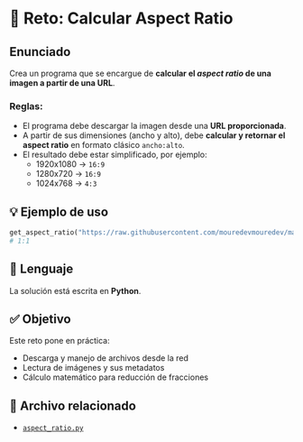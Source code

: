 # 🧠 Reto: Calcular Aspect Ratio

## Enunciado

Crea un programa que se encargue de **calcular el _aspect ratio_ de una imagen a partir de una URL**.

### Reglas:

- El programa debe descargar la imagen desde una **URL proporcionada**.
- A partir de sus dimensiones (ancho y alto), debe **calcular y retornar el aspect ratio** en formato clásico `ancho:alto`.
- El resultado debe estar simplificado, por ejemplo:
  - 1920x1080 → `16:9`
  - 1280x720 → `16:9`
  - 1024x768 → `4:3`

## 💡 Ejemplo de uso

```python
get_aspect_ratio("https://raw.githubusercontent.com/mouredevmouredev/master/mouredev_github_profile.png")
# 1:1
```

## 🐍 Lenguaje
La solución está escrita en **Python**.

## ✅ Objetivo
Este reto pone en práctica:
- Descarga y manejo de archivos desde la red
- Lectura de imágenes y sus metadatos
- Cálculo matemático para reducción de fracciones

## 📁 Archivo relacionado
- [`aspect_ratio.py`](./aspect_ratio.py)

